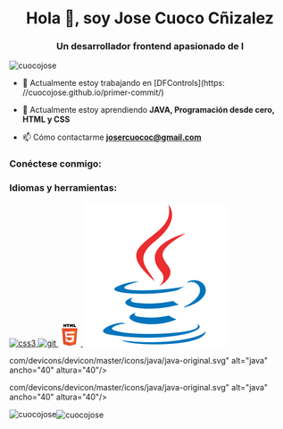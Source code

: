 <h1 align="center">Hola 👋, soy Jose Cuoco Cñizalez</h1>
<h3 align="center">Un desarrollador frontend apasionado de I</h3>

<p align="left"> <img src ="https://komarev.com/ghpvc/?username=cuocojose&label=Profile%20views&color=0e75b6&style=flat" alt="cuocojose" /> </p>

- 🔭 Actualmente estoy trabajando en [DFControls](https: //cuocojose.github.io/primer-commit/)

- 🌱 Actualmente estoy aprendiendo **JAVA, Programación desde cero, HTML y CSS**

- 📫 Cómo contactarme **josercuococ@gmail.com**

<h3 align="left">Conéctese conmigo:</h3>
<p align="left">
</p>

<h3 align="left">Idiomas y herramientas:</h3>
<p align="left"> <a href="https://www.w3schools.com/css/" target="_blank" rel="noreferrer"> <img src="https://raw.githubusercontent. com/devicons/devicon/master/icons/css3/css3-original-wordmark.svg" alt="css3" width="40" height="40"/> </a> <a href="https:// git-scm.com/" target="_blank" rel="noreferrer"> <img src="https://www.vectorlogo.zone/logos/git-scm/git-scm-icon.svg" alt=" git" width="40" height="40"/> </a> <a href="https://www.w3.org/html/" target="_blank" rel="noreferrer"> <img src ="https://raw.githubusercontent.com/devicons/devicon/master/icons/html5/html5-original-wordmark.svg" alt="html5" width="40" height="40"/> </a> <a href="https:// www.java.com" target="_blank" rel="noreferrer"> <img src="https://raw.githubusercontent.com/devicons/devicon/master/icons/java/java-original.svg" alt= "java" ancho="40" altura="40"/> </a> </p>com/devicons/devicon/master/icons/java/java-original.svg" alt="java" ancho="40" altura="40"/> </a> </p>com/devicons/devicon/master/icons/java/java-original.svg" alt="java" ancho="40" altura="40"/> </a> </p>

<p><img align="left" src="https://github-readme-stats.vercel.app/api/top-langs?username=cuocojose&show_icons=true&locale=en&layout=compact" alt="cuocojose" /> </p>

<p> <img align="center" src="https://github-readme-stats.vercel.app/api?username=cuocojose&show_icons=true&locale=en" alt="cuocojose" /> </p>